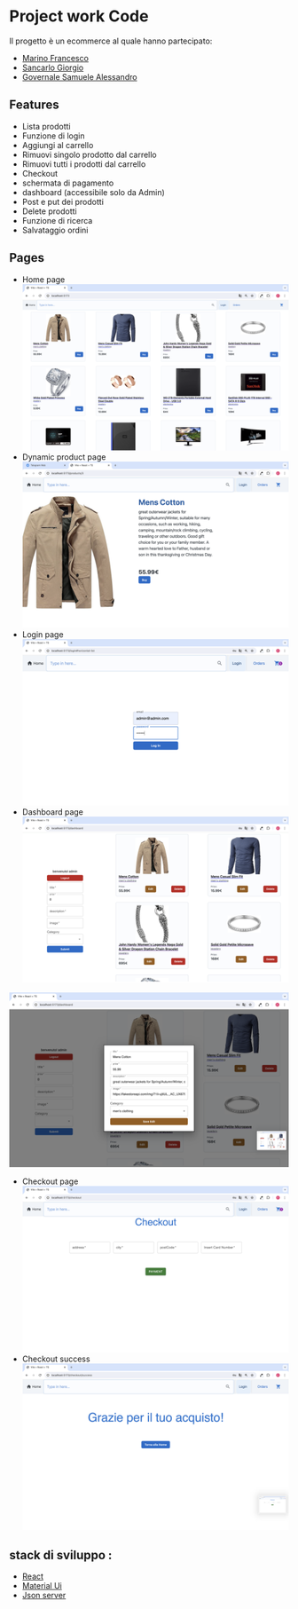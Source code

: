# Project work Code

Il progetto è un ecommerce al quale
hanno partecipato:

- [Marino Francesco](https://github.com/Contessafry)
- [Sancarlo Giorgio](https://github.com/GiorgioSancarlo)
- [Governale Samuele Alessandro](https://github.com/Alessandroromir)

## Features

- Lista prodotti
- Funzione di login
- Aggiungi al carrello
- Rimuovi singolo prodotto dal carrello
- Rimuovi tutti i prodotti dal carrello
- Checkout
- schermata di pagamento
- dashboard (accessibile solo da Admin)
- Post e put dei prodotti
- Delete prodotti
- Funzione di ricerca
- Salvataggio ordini

## Pages

- Home page
  ![Home](src/assets/Screen/ScreenHome.png)
- Dynamic product page
  ![Home](src/assets/Screen/ScreenProduct.png)
- Login page
  ![Home](src/assets/Screen/ScreenLogin.png)
- Dashboard page
  ![Home](src/assets/Screen/ScreenDashBoard.png)

![Home](src/assets/Screen/ScreenDashMod.png)

- Checkout page
  ![Home](src/assets/Screen/ScreenCheckout.png)
- Checkout success
  ![Home](src/assets/Screen/ScreenCheckSuccess.png)

## stack di sviluppo :

- [React](https://react.dev/)
- [Material Ui](https://mui.com/)
- [Json server](https://github.com/typicode/json-server)

